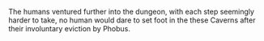 The humans ventured further into the dungeon, with each step seemingly harder to take, no human would dare to set foot in the these Caverns after their involuntary eviction by Phobus.
